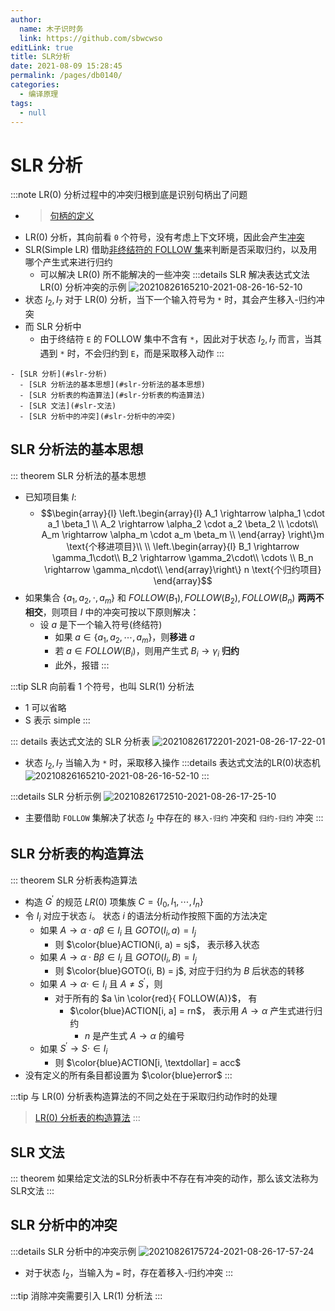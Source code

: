 ```yaml
---
author: 
  name: 木子识时务
  link: https://github.com/sbwcwso
editLink: true
title: SLR分析
date: 2021-08-09 15:28:45
permalink: /pages/db0140/
categories: 
  - 编译原理
tags: 
  - null
---
```


# SLR 分析

:::note LR(0) 分析过程中的冲突归根到底是识别句柄出了问题
* > [句柄的定义](/pages/86c477/#句柄的定义)
* LR(0) 分析，其向前看 `0` 个符号，没有考虑上下文环境，因此会产生[冲突](/pages/337560/#lr0-分析过程中的冲突)
* SLR(Simple LR) 借助[非终结符的 FOLLOW 集](/pages/acf8bd/#非终结符的后继符号集----follow-集)来判断是否采取归约，以及用哪个产生式来进行归约
  * 可以解决 LR(0) 所不能解决的一些冲突
:::details SLR 解决表达式文法 LR(0) 分析冲突的示例
![20210826165210-2021-08-26-16-52-10](https://cdn.jsdelivr.net/gh/sbwcwso/PicBed@master/20210826165210-2021-08-26-16-52-10.png)
* 状态 $I_2, I_7$ 对于 LR(0) 分析，当下一个输入符号为 `*` 时，其会产生移入-归约冲突
* 而 SLR 分析中
  * 由于终结符 `E` 的 FOLLOW 集中不含有 `*`，因此对于状态 $I_2, I_7$ 而言，当其遇到 `*` 时，不会归约到 `E`，而是采取移入动作
:::

<!-- more -->

```markmap
- [SLR 分析](#slr-分析)
  - [SLR 分析法的基本思想](#slr-分析法的基本思想)
  - [SLR 分析表的构造算法](#slr-分析表的构造算法)
  - [SLR 文法](#slr-文法)
  - [SLR 分析中的冲突](#slr-分析中的冲突)
```

## SLR 分析法的基本思想

::: theorem SLR 分析法的基本思想
* 已知项目集 $I$:
  * $$\begin{array}{l}
    \left.\begin{array}{l}
    A_1 \rightarrow \alpha_1 \cdot a_1 \beta_1 \\
    A_2 \rightarrow \alpha_2 \cdot a_2 \beta_2 \\
    \cdots\\
    A_m \rightarrow \alpha_m \cdot a_m \beta_m \\
    \end{array}
    \right\}m \text{个移进项目}\\
    \\
    \left.\begin{array}{l}
    B_1 \rightarrow \gamma_1\cdot\\
    B_2 \rightarrow \gamma_2\cdot\\
    \cdots \\
    B_n \rightarrow \gamma_n\cdot\\
    \end{array}\right\} n \text{个归约项目}
  \end{array}$$
* 如果集合 $\{a_1, a_2, \cdot, a_m\}$ 和 $FOLLOW(B_1), FOLLOW(B_2), FOLLOW(B_n)$ **两两不相交**，则项目 $I$ 中的冲突可按以下原则解决：
  * 设 $a$ 是下一个输入符号(终结符)
    * 如果 $a \in \{a_1, a_2, \cdots, a_m\}$，则**移进** $a$
    * 若 $a \in FOLLOW(B_i)$，则用产生式 $B_i \rightarrow \gamma_i$ **归约**
    * 此外，报错
:::

:::tip SLR 向前看 1 个符号，也叫 SLR(1) 分析法
* 1 可以省略
* S 表示 simple
:::

::: details 表达式文法的 SLR 分析表
![20210826172201-2021-08-26-17-22-01](https://cdn.jsdelivr.net/gh/sbwcwso/PicBed@master/20210826172201-2021-08-26-17-22-01.png)
* 状态 $I_2, I_7$ 当输入为 `*` 时，采取移入操作
  :::details 表达式文法的LR(0)状态机
  ![20210826165210-2021-08-26-16-52-10](https://cdn.jsdelivr.net/gh/sbwcwso/PicBed@master/20210826165210-2021-08-26-16-52-10.png)
:::

:::details SLR 分析示例
![20210826172510-2021-08-26-17-25-10](https://cdn.jsdelivr.net/gh/sbwcwso/PicBed@master/20210826172510-2021-08-26-17-25-10.png)
* 主要借助 `FOLLOW` 集解决了状态 $I_2$ 中存在的 `移入-归约` 冲突和 `归约-归约` 冲突
:::

## SLR 分析表的构造算法

::: theorem SLR 分析表构造算法
* 构造 $G^{\prime}$ 的规范 $LR(0)$ 项集族 $C=\{I_0, I_1, \cdots, I_n\}$
* 令 $I_i$ 对应于状态 $i$。 状态 $i$ 的语法分析动作按照下面的方法决定
  * 如果 $A\rightarrow \alpha \cdot a \beta \in I_i$ 且 $GOTO(I_i, a) = I_j$
    * 则 $\color{blue}ACTION(i, a) = sj$， 表示移入状态
  * 如果 $A\rightarrow \alpha \cdot B \beta \in I_i$ 且 $GOTO(I_i, B) = I_j$
    * 则 $\color{blue}GOTO(i, B) = j$, 对应于归约为 $B$ 后状态的转移
  * 如果 $A \rightarrow \alpha \cdot \in I_i$ 且 $A \neq S^{\prime}$，则
    * 对于所有的 $a \in \color{red}{ FOLLOW(A)}$， 有
      * $\color{blue}ACTION[i, a] = rn$， 表示用 $A \rightarrow\alpha$ 产生式进行归约
        * $n$ 是产生式 $A \rightarrow \alpha$ 的编号
  * 如果 $S^{\prime}\rightarrow S\cdot \in I_i$
    * 则 $\color{blue}ACTION[i, \textdollar] = acc$
* 没有定义的所有条目都设置为 $\color{blue}error$
:::


:::tip 与 LR(0) 分析表构造算法的不同之处在于采取归约动作时的处理
> [LR(0) 分析表的构造算法](/pages/337560/#lr0-分析表构造算法的实现)
:::

## SLR 文法

::: theorem 如果给定文法的SLR分析表中不存在有冲突的动作，那么该文法称为SLR文法
:::

## SLR 分析中的冲突

:::details SLR 分析中的冲突示例
![20210826175724-2021-08-26-17-57-24](https://cdn.jsdelivr.net/gh/sbwcwso/PicBed@master/20210826175724-2021-08-26-17-57-24.png)
* 对于状态 $I_2$，当输入为 `=` 时，存在着移入-归约冲突
:::

:::tip 消除冲突需要引入 LR(1) 分析法
:::
